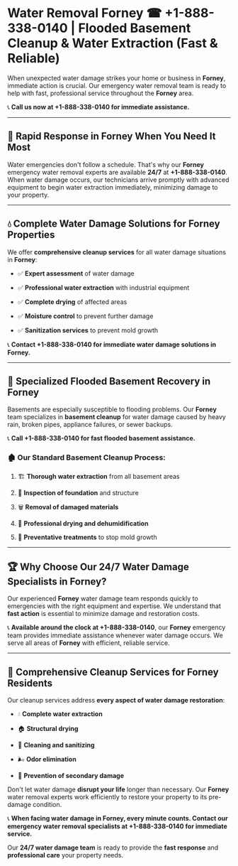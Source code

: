 # Water Removal Forney ☎ +1-888-338-0140 | Flooded Basement Cleanup & Water Extraction (Fast & Reliable)

When unexpected water damage strikes your home or business in **Forney**, immediate action is crucial. Our emergency water removal team is ready to help with fast, professional service throughout the **Forney** area. 

📞 **Call us now at +1-888-338-0140 for immediate assistance.**
---
## 🚀 Rapid Response in Forney When You Need It Most
Water emergencies don't follow a schedule. That's why our **Forney** emergency water removal experts are available **24/7** at **+1-888-338-0140**. When water damage occurs, our technicians arrive promptly with advanced equipment to begin water extraction immediately, minimizing damage to your property.
---
## 💧 Complete Water Damage Solutions for Forney Properties
We offer **comprehensive cleanup services** for all water damage situations in **Forney**:
- ✅ **Expert assessment** of water damage  
- ✅ **Professional water extraction** with industrial equipment  
- ✅ **Complete drying** of affected areas  
- ✅ **Moisture control** to prevent further damage  
- ✅ **Sanitization services** to prevent mold growth  
📞 **Contact +1-888-338-0140 for immediate water damage solutions in Forney.**
---
## 🌊 Specialized Flooded Basement Recovery in Forney
Basements are especially susceptible to flooding problems. Our **Forney** team specializes in **basement cleanup** for water damage caused by heavy rain, broken pipes, appliance failures, or sewer backups. 
📞 **Call +1-888-338-0140 for fast flooded basement assistance.**
### 🏚️ Our Standard Basement Cleanup Process:
1. 🏗️ **Thorough water extraction** from all basement areas  
2. 🔎 **Inspection of foundation** and structure  
3. 🗑️ **Removal of damaged materials**  
4. 💨 **Professional drying and dehumidification**  
5. 🚫 **Preventative treatments** to stop mold growth  
---
## 🏆 Why Choose Our 24/7 Water Damage Specialists in Forney?
Our experienced **Forney** water damage team responds quickly to emergencies with the right equipment and expertise. We understand that **fast action** is essential to minimize damage and restoration costs.
📞 **Available around the clock at +1-888-338-0140**, our **Forney** emergency team provides immediate assistance whenever water damage occurs. We serve all areas of **Forney** with efficient, reliable service.
---
## 🧹 Comprehensive Cleanup Services for Forney Residents
Our cleanup services address **every aspect of water damage restoration**:
- 💧 **Complete water extraction**  
- 🏠 **Structural drying**  
- 🧼 **Cleaning and sanitizing**  
- 🌬️ **Odor elimination**  
- 🚫 **Prevention of secondary damage**  
Don't let water damage **disrupt your life** longer than necessary. Our **Forney** water removal experts work efficiently to restore your property to its pre-damage condition.
📞 **When facing water damage in Forney, every minute counts. Contact our emergency water removal specialists at +1-888-338-0140 for immediate service.**
Our **24/7 water damage team** is ready to provide the **fast response** and **professional care** your property needs.
